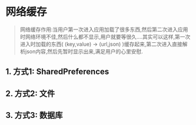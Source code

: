 # 网络缓存

> 网络缓存作用:当用户第一次进入应用加载了很多东西,然后第二次进入应用时网络环境不佳,然后什么都不显示,用户就要等很久....其实可以这样,第一次进入时加载的东西( (key,value) -> (url,json) )缓存起来,第二次进入直接解析json内容,然后先暂时显示出来,满足用户的心里安慰.

## 1. 方式1: SharedPreferences
## 2. 方式2: 文件
## 3. 方式3: 数据库

